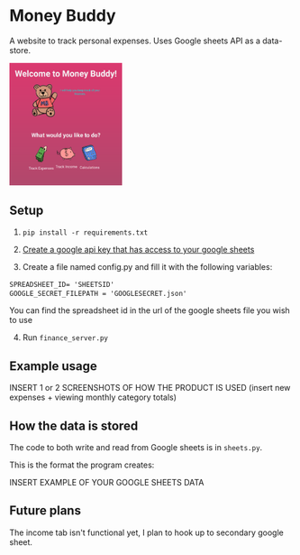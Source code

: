 # Money Buddy

A website to track personal expenses. Uses Google sheets API as a data-store.

<img src="images/money_buddy.png" alt="screenshot" width="200"/>

## Setup

1. `pip install -r requirements.txt`

2. [Create a google api key that has access to your google sheets](https://support.google.com/googleapi/answer/6158862?hl=en)

3. Create a file named config.py and fill it with the following variables:

```
SPREADSHEET_ID= 'SHEETSID'
GOOGLE_SECRET_FILEPATH = 'GOOGLESECRET.json'
```

You can find the spreadsheet id in the url of the google sheets file you wish to use

4. Run `finance_server.py`

## Example usage

INSERT 1 or 2 SCREENSHOTS OF HOW THE PRODUCT IS USED (insert new expenses + viewing monthly category totals)

## How the data is stored

The code to both write and read from Google sheets is in `sheets.py`.

This is the format the program creates:

INSERT EXAMPLE OF YOUR GOOGLE SHEETS DATA

## Future plans

The income tab isn't functional yet, I plan to hook up to secondary google sheet.
